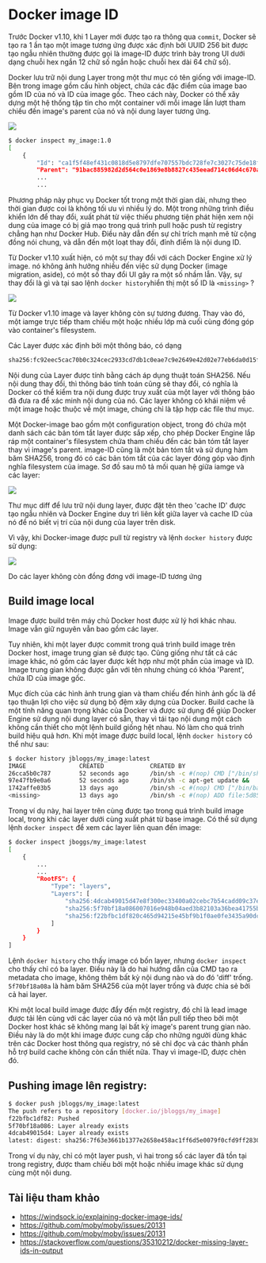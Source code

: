 # Docker image ID

Trước Docker v1.10, khi 1 Layer mới được tạo ra thông qua `commit`, Docker sẽ tạo ra 1 ần tạo một image tương ứng được xác định bởi UUID 256 bit được tạo ngẫu nhiên thường được gọi là image-ID được trình bày trong UI dưới dạng chuỗi hex ngắn 12 chữ số ngắn hoặc chuỗi hex dài 64 chữ số).

Docker lưu trữ nội dung Layer trong một thư mục có tên giống với image-ID. Bên trong image gồm cấu hình object, chứa các đặc điểm của image bao gồm ID của nó và ID của image gốc. Theo cách này, Docker có thể xây dựng một hệ thống tập tin cho một container với mỗi image  lần lượt tham chiếu đến image's parent của nó và nội dung layer tương ứng.

<img src=https://i.imgur.com/Joh7fkv.png>

```sh
$ docker inspect my_image:1.0
[
    {
        "Id": "ca1f5f48ef431c0818d5e8797dfe707557bdc728fe7c3027c75de18f934a3b76",
        "Parent": "91bac885982d2d564c0e1869e8b8827c435eead714c06d4c670aaae616c1542c"
        ...
        ...
```
Phương pháp này phục vụ Docker tốt trong một thời gian dài, nhưng theo thời gian được coi là không tối ưu vì nhiều lý do. Một trong những trình điều khiển lớn để thay đổi, xuất phát từ việc thiếu phương tiện phát hiện xem nội dung của image có bị giả mạo trong quá trình pull hoặc push từ registry chẳng hạn như Docker Hub. Điều này dẫn đến sự chỉ trích mạnh mẽ từ cộng đồng nói chung, và dẫn đến một loạt thay đổi, đỉnh điểm là nội dung ID.

Từ Docker v1.10 xuất hiện, có một sự thay đổi với cách Docker Engine xử lý image. nó không ảnh hưởng nhiều đến việc sử dụng Docker (image migration, aside), có một số thay đổi UI gây ra một số nhầm lẫn. Vậy, sự thay đổi là gì và tại sao lệnh `docker history`hiển thị một số ID là `<missing>` ?

<img src=https://i.imgur.com/4ph0oCa.png>

Từ Docker v1.10 image và layer không còn sự tương đương. Thay vào đó, một iamge trực tiếp tham chiếu một hoặc nhiều lớp mà cuối cùng đóng góp vào container's filesystem.

Các Layer được xác định bởi một thông báo, có dạng
```sh
sha256:fc92eec5cac70b0c324cec2933cd7db1c0eae7c9e2649e42d02e77eb6da0d15f
```

Nội dung của Layer được tính bằng cách áp dụng thuật toán SHA256. Nếu nội dung thay đổi, thì thông báo tính toán cũng sẽ thay đổi, có nghĩa là Docker có thể kiểm tra nội dung được truy xuất của một layer với thông báo đã đưa ra để xác minh nội dung của nó. Các layer không có khái niệm về một image hoặc thuộc về một image, chúng chỉ là tập hợp các file thư mục.

Một Docker-image bao gồm một configuration object, trong đó chứa một danh sách các bản tóm tắt layer được sắp xếp, cho phép Docker Engine lắp ráp một container's filesystem chứa tham chiếu đến các bản tóm tắt layer thay vì image's parent. image-ID cũng là một bản tóm tắt và sử dụng hàm băm SHA256, trong đó có các bản tóm tắt của các layer đóng góp vào định nghĩa filesystem của image. Sơ đồ sau mô tả mối quan hệ giữa iamge và các layer:

<img src=https://i.imgur.com/IdLy1s4.png>

Thư mục diff để lưu trữ nội dung layer, được đặt tên theo 'cache ID' được tạo ngẫu nhiên và Docker Engine duy trì liên kết giữa layer và cache ID của nó để nó biết vị trí của nội dung của layer trên disk.

Vì vậy, khi Docker-image được pull từ registry và lệnh `docker history` được sử dụng:

<img src=https://i.imgur.com/4ph0oCa.png>

Do các layer không còn đồng đơng với image-ID tương ứng

## Build image local

Image được build trên máy chủ Docker host được xử lý hơi khác nhau. Image vẫn giữ nguyên vẫn bao gồm các layer.

Tuy nhiên, khi một layer được commit trong quá trình build image trên Docker host, image trung gian sẽ được tạo. Cũng giống như tất cả các image khác, nó gồm các layer được kết hợp như một phần của image và ID. Image trung gian không được gắn với tên nhưng chúng có khóa 'Parent', chứa ID của image gốc.

Mục đích của các hình ảnh trung gian và tham chiếu đến hình ảnh gốc là để tạo thuận lợi cho việc sử dụng bộ đệm xây dựng của Docker. Build cache là một tính năng quan trọng khác của Docker và được sử dụng để giúp Docker Engine sử dụng nội dung layer có sẵn, thay vì tái tạo nội dung một cách không cần thiết cho một lệnh build giống hệt nhau. Nó làm cho quá trình build hiệu quả hơn. Khi một image được build local, lệnh `docker history` có thể như sau:
```sh
$ docker history jbloggs/my_image:latest 
IMAGE               CREATED             CREATED BY                                      SIZE                COMMENT
26cca5b0c787        52 seconds ago      /bin/sh -c #(nop) CMD ["/bin/sh" "-c" "/bin/b   0 B                 
97e47fb9e0a6        52 seconds ago      /bin/sh -c apt-get update &&     apt-get inst   16.98 MB            
1742affe03b5        13 days ago         /bin/sh -c #(nop) CMD ["/bin/bash"]             0 B                 
<missing>           13 days ago         /bin/sh -c #(nop) ADD file:5d8521419ad6cfb695   125.1 MB
```

Trong ví dụ này, hai layer trên cùng được tạo trong quá trình build image local, trong khi các layer dưới cùng xuất phát từ base image. Có thể sử dụng lệnh `docker inspect` để xem các layer liên quan đến image:
```sh
$ docker inspect jboggs/my_image:latest 
[
    {
        ...
        ...
        "RootFS": {
            "Type": "layers",
            "Layers": [
                "sha256:4dcab49015d47e8f300ec33400a02cebc7b54cadd09c37e49eccbc655279da90",
                "sha256:5f70bf18a086007016e948b04aed3b82103a36bea41755b6cddfaf10ace3c6ef",
                "sha256:f22bfbc1df820c465d94215e45bf9b1f0ae0fe3435a90dc5296a4b55712f46e7"
            ]
        }
    }
]
```

Lệnh `docker history` cho thấy image có bốn layer, nhưng `docker inspect` cho thấy chỉ có ba layer. Điều này là do hai hướng dẫn của CMD tạo ra metadata cho image, không thêm bất kỳ nội dung nào và do đó 'diff' trống. `5f70bf18a08a` là hàm băm SHA256 của một layer trống và được chia sẻ bởi cả hai layer.

Khi một local build image được đẩy đến một registry, đó chỉ là lead image được tải lên cùng với các layer của nó và một lần pull tiếp theo bởi một Docker host khác sẽ không mang lại bất kỳ image's parent trung gian nào. Điều này là do một khi image được cung cấp cho những người dùng khác trên các Docker host thông qua registry, nó sẽ chỉ đọc và các thành phần hỗ trợ build cache không còn cần thiết nữa. Thay vì image-ID, <missing> được chèn đó.
    
## Pushing image lên registry:
```sh
$ docker push jbloggs/my_image:latest
The push refers to a repository [docker.io/jbloggs/my_image]
f22bfbc1df82: Pushed 
5f70bf18a086: Layer already exists 
4dcab49015d4: Layer already exists 
latest: digest: sha256:7f63e3661b1377e2658e458ac1ff6d5e0079f0cfd9ff2830786d1b45ae1bb820 size: 3147
```

Trong ví dụ này, chỉ có một layer push, vì hai trong số các layer đã tồn tại trong registry, được tham chiếu bởi một hoặc nhiều image khác sử dụng cùng một nội dung.

## Tài liệu tham khảo
- https://windsock.io/explaining-docker-image-ids/
- https://github.com/moby/moby/issues/20131
- https://github.com/moby/moby/issues/20131
- https://stackoverflow.com/questions/35310212/docker-missing-layer-ids-in-output

